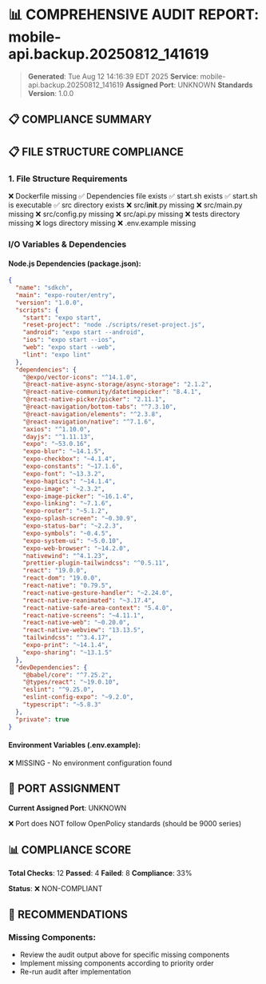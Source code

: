 # 📊 COMPREHENSIVE AUDIT REPORT: mobile-api.backup.20250812_141619

> **Generated**: Tue Aug 12 14:16:39 EDT 2025
> **Service**: mobile-api.backup.20250812_141619
> **Assigned Port**: UNKNOWN
> **Standards Version**: 1.0.0

## 📋 COMPLIANCE SUMMARY

## 📋 FILE STRUCTURE COMPLIANCE

### 1. File Structure Requirements

❌ Dockerfile missing
✅ Dependencies file exists
✅ start.sh exists
✅ start.sh is executable
✅ src directory exists
❌ src/__init__.py missing
❌ src/main.py missing
❌ src/config.py missing
❌ src/api.py missing
❌ tests directory missing
❌ logs directory missing
❌ .env.example missing

### I/O Variables & Dependencies

#### Node.js Dependencies (package.json):
```json
{
  "name": "sdkch",
  "main": "expo-router/entry",
  "version": "1.0.0",
  "scripts": {
    "start": "expo start",
    "reset-project": "node ./scripts/reset-project.js",
    "android": "expo start --android",
    "ios": "expo start --ios",
    "web": "expo start --web",
    "lint": "expo lint"
  },
  "dependencies": {
    "@expo/vector-icons": "^14.1.0",
    "@react-native-async-storage/async-storage": "2.1.2",
    "@react-native-community/datetimepicker": "8.4.1",
    "@react-native-picker/picker": "2.11.1",
    "@react-navigation/bottom-tabs": "^7.3.10",
    "@react-navigation/elements": "^2.3.8",
    "@react-navigation/native": "^7.1.6",
    "axios": "^1.10.0",
    "dayjs": "^1.11.13",
    "expo": "~53.0.16",
    "expo-blur": "~14.1.5",
    "expo-checkbox": "~4.1.4",
    "expo-constants": "~17.1.6",
    "expo-font": "~13.3.2",
    "expo-haptics": "~14.1.4",
    "expo-image": "~2.3.2",
    "expo-image-picker": "~16.1.4",
    "expo-linking": "~7.1.6",
    "expo-router": "~5.1.2",
    "expo-splash-screen": "~0.30.9",
    "expo-status-bar": "~2.2.3",
    "expo-symbols": "~0.4.5",
    "expo-system-ui": "~5.0.10",
    "expo-web-browser": "~14.2.0",
    "nativewind": "^4.1.23",
    "prettier-plugin-tailwindcss": "^0.5.11",
    "react": "19.0.0",
    "react-dom": "19.0.0",
    "react-native": "0.79.5",
    "react-native-gesture-handler": "~2.24.0",
    "react-native-reanimated": "~3.17.4",
    "react-native-safe-area-context": "5.4.0",
    "react-native-screens": "~4.11.1",
    "react-native-web": "~0.20.0",
    "react-native-webview": "13.13.5",
    "tailwindcss": "^3.4.17",
    "expo-print": "~14.1.4",
    "expo-sharing": "~13.1.5"
  },
  "devDependencies": {
    "@babel/core": "^7.25.2",
    "@types/react": "~19.0.10",
    "eslint": "^9.25.0",
    "eslint-config-expo": "~9.2.0",
    "typescript": "~5.8.3"
  },
  "private": true
}
```

#### Environment Variables (.env.example):
❌ MISSING - No environment configuration found

## 🔌 PORT ASSIGNMENT

**Current Assigned Port**: UNKNOWN

❌ Port does NOT follow OpenPolicy standards (should be 9000 series)

## 📊 COMPLIANCE SCORE

**Total Checks**: 12
**Passed**: 4
**Failed**: 8
**Compliance**: 33%

**Status**: ❌ NON-COMPLIANT

## 🚀 RECOMMENDATIONS

### Missing Components:

- Review the audit output above for specific missing components
- Implement missing components according to priority order
- Re-run audit after implementation
